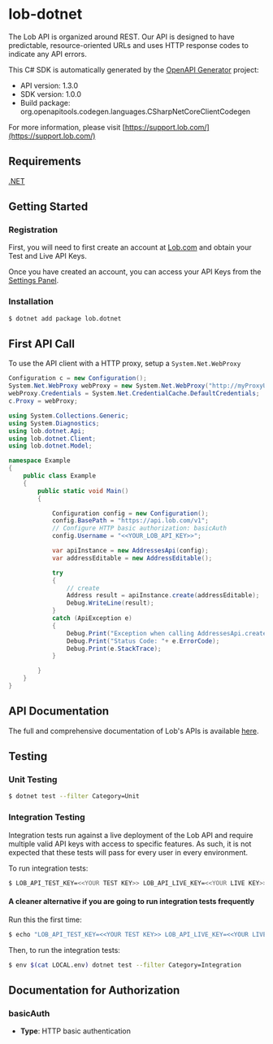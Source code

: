 # lob-dotnet

The Lob API is organized around REST. Our API is designed to have predictable, resource-oriented URLs and uses HTTP response codes to indicate any API errors.

This C# SDK is automatically generated by the [OpenAPI Generator](https://openapi-generator.tech) project:

- API version: 1.3.0
- SDK version: 1.0.0
- Build package: org.openapitools.codegen.languages.CSharpNetCoreClientCodegen

For more information, please visit [https://support.lob.com/](https://support.lob.com/)

## Requirements

[.NET](https://dotnet.microsoft.com/en-us/download)

## Getting Started

### Registration

First, you will need to first create an account at [Lob.com](https://dashboard.lob.com/#/register) and obtain your Test and Live API Keys.

Once you have created an account, you can access your API Keys from the [Settings Panel](https://dashboard.lob.com/#/settings).

### Installation

```bash
$ dotnet add package lob.dotnet
```

## First API Call

To use the API client with a HTTP proxy, setup a `System.Net.WebProxy`
```csharp
Configuration c = new Configuration();
System.Net.WebProxy webProxy = new System.Net.WebProxy("http://myProxyUrl:80/");
webProxy.Credentials = System.Net.CredentialCache.DefaultCredentials;
c.Proxy = webProxy;
```

```csharp
using System.Collections.Generic;
using System.Diagnostics;
using lob.dotnet.Api;
using lob.dotnet.Client;
using lob.dotnet.Model;

namespace Example
{
    public class Example
    {
        public static void Main()
        {

            Configuration config = new Configuration();
            config.BasePath = "https://api.lob.com/v1";
            // Configure HTTP basic authorization: basicAuth
            config.Username = "<<YOUR_LOB_API_KEY>>";

            var apiInstance = new AddressesApi(config);
            var addressEditable = new AddressEditable();

            try
            {
                // create
                Address result = apiInstance.create(addressEditable);
                Debug.WriteLine(result);
            }
            catch (ApiException e)
            {
                Debug.Print("Exception when calling AddressesApi.create: " + e.Message );
                Debug.Print("Status Code: "+ e.ErrorCode);
                Debug.Print(e.StackTrace);
            }

        }
    }
}
```

## API Documentation

The full and comprehensive documentation of Lob's APIs is available [here](https://docs.lob.com/).

## Testing

### Unit Testing

```bash
$ dotnet test --filter Category=Unit
```

### Integration Testing

Integration tests run against a live deployment of the Lob API and require multiple valid API keys with access to specific features. As such, it is not expected that these tests will pass for every user in every environment.

To run integration tests:

```bash
$ LOB_API_TEST_KEY=<<YOUR TEST KEY>> LOB_API_LIVE_KEY=<<YOUR LIVE KEY>> dotnet test --filter Category=Integration
```

#### A cleaner alternative if you are going to run integration tests frequently

Run this the first time:

```bash
$ echo "LOB_API_TEST_KEY=<<YOUR TEST KEY>> LOB_API_LIVE_KEY=<<YOUR LIVE KEY>>" > LOCAL.env
```

Then, to run the integration tests:

```bash
$ env $(cat LOCAL.env) dotnet test --filter Category=Integration
```

## Documentation for Authorization

### basicAuth

- **Type**: HTTP basic authentication

